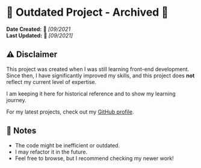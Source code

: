 # 🚨 Outdated Project - Archived 🚨

**Date Created:** 📅 *[09/2021*  
**Last Updated:** 📅 *[09/2021]*  

## ⚠️ Disclaimer
This project was created when I was still learning front-end development.  
Since then, I have significantly improved my skills, and this project does **not** reflect my current level of expertise.  

I am keeping it here for historical reference and to show my learning journey.  

For my latest projects, check out my [GitHub profile](https://github.com/bnyari196).

## 📌 Notes
- The code might be inefficient or outdated.
- I may refactor it in the future.
- Feel free to browse, but I recommend checking my newer work!
